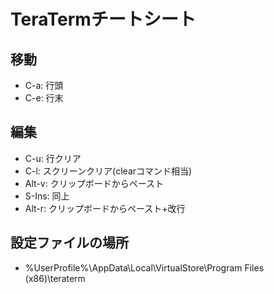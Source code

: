 # TeraTermチートシート
## 移動
- C-a: 行頭
- C-e: 行末

## 編集
- C-u: 行クリア
- C-l: スクリーンクリア(clearコマンド相当)
- Alt-v: クリップボードからペースト
- S-Ins: 同上
- Alt-r: クリップボードからペースト+改行

## 設定ファイルの場所
- %UserProfile%\AppData\Local\VirtualStore\Program Files (x86)\teraterm
